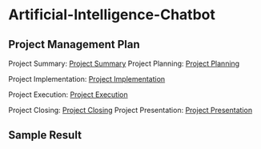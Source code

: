# Artificial-Intelligence-Chatbot

## Project Management Plan
Project Summary: [Project Summary](https://github.com/yunlee123456/Artificial-Intelligence-Chatbot/blob/main/PMP-PLAN/Project%20Summary.md)
Project Planning: [Project Planning](https://github.com/yunlee123456/Artificial-Intelligence-Chatbot/blob/main/PMP-PLAN/Project%20Planning.md)

Project Implementation: [Project Implementation](https://github.com/yunlee123456/Artificial-Intelligence-Chatbot/blob/main/file/project)

Project Execution: [Project Execution](https://github.com/yunlee123456/Artificial-Intelligence-Chatbot/blob/main/PMP-PLAN/Project%20Execution.md)

Project Closing: [Project Closing](https://github.com/yunlee123456/Artificial-Intelligence-Chatbot/blob/main/PMP-PLAN/Project%20Closing.md)
Project Presentation: [Project Presentation](https://github.com/yunlee123456/Artificial-Intelligence-Chatbot/blob/main/PMP-PLAN/Project%20Presentation.md)

## Sample Result

